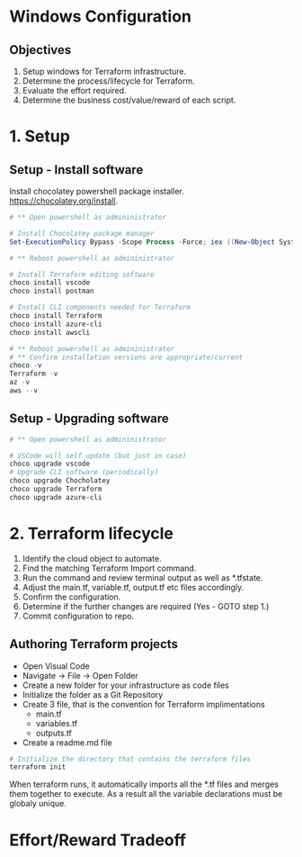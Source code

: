 # Windows Configuration

## Objectives

1. Setup windows for Terraform infrastructure.
2. Determine the process/lifecycle for Terraform.                     
4. Evaluate the effort required.                                       
4. Determine the business cost/value/reward of each script.

# 1. Setup
## Setup - Install software
Install chocolatey powershell package installer. https://chocolatey.org/install. 

```powershell
# ** Open powershell as admininistrator

# Install Chocolatey package manager
Set-ExecutionPolicy Bypass -Scope Process -Force; iex ((New-Object System.Net.WebClient).DownloadString('https://chocolatey.org/install.ps1'))

# ** Reboot powershell as admininistrator

# Install Terraform editing software
choco install vscode
choco install postman

# Install CLI components needed for Terraform
choco install Terraform
choco install azure-cli
choco install awscli

# ** Reboot powershell as admininistrator
# ** Confirm installation versions are appropriate/current
choco -v
Terraform -v
az -v
aws --v
```

## Setup - Upgrading software

```powershell
# ** Open powershell as admininistrator

# VSCode will self update (but just in case)
choco upgrade vscode
# Upgrade CLI software (periodically)
choco upgrade Chocholatey
choco upgrade Terraform
choco upgrade azure-cli
```

# 2. Terraform lifecycle

1. Identify the cloud object to automate.
2. Find the matching Terraform Import command.
3. Run the command and review terminal output as well as *.tfstate.
4. Adjust the main.tf, variable.tf, output.tf etc files accordingly.
5. Confirm the configuration.
6. Determine if the further changes are required (Yes - GOTO step 1.)
6. Commit configuration to repo.

## Authoring Terraform projects
* Open Visual Code
* Navigate -> File -> Open Folder
* Create a new folder for your infrastructure as code files
* Initialize the folder as a Git Repository
* Create 3 file, that is the convention for Terraform implimentations
  * main.tf
  * variables.tf
  * outputs.tf
* Create a readme.md file

```powershell
# Initialize the directory that contains the terraform files
terraform init
```

When terraform runs, it automatically imports all the *.tf files and merges them together to execute. As a result all the variable declarations must be globaly unique.

# Effort/Reward Tradeoff
